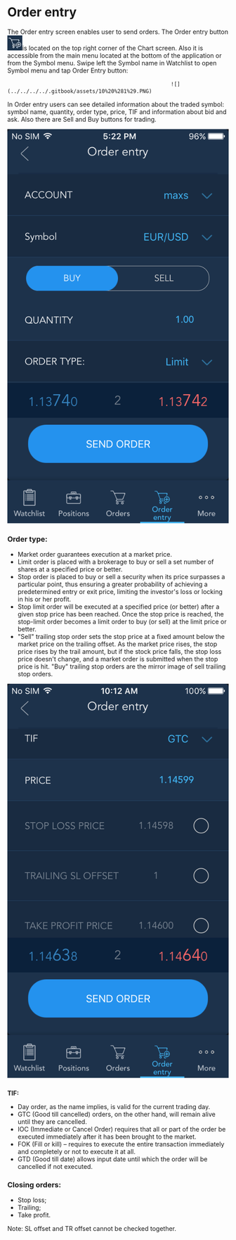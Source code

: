 # Order entry

The Order entry screen enables user to send orders. The Order entry button![](../../../../.gitbook/assets/oe%20%285%29.jpg)is located on the top right corner of the Chart screen. Also it is accessible from the main menu located at the bottom of the application or from the Symbol menu. Swipe left the Symbol name in Watchlist to open Symbol menu and tap Order Entry button: 

                                                        ![](../../../../.gitbook/assets/10%20%281%29.PNG) 


In Order entry users can see detailed information about the traded symbol: symbol name, quantity, order type, price, TIF and information about bid and ask. Also there are Sell and Buy buttons for trading.

![](../../../../.gitbook/assets/img_1017.PNG)

### **Order type:**

* Market order guarantees execution at a market price.
* Limit order is placed with a brokerage to buy or sell a set number of shares at a specified price or better.
* Stop order is placed to buy or sell a security when its price surpasses a particular point, thus ensuring a greater probability of achieving a predetermined entry or exit price, limiting the investor's loss or locking in his or her profit.
* Stop limit order will be executed at a specified price \(or better\) after a given stop price has been reached. Once the stop price is reached, the stop-limit order becomes a limit order to buy \(or sell\) at the limit price or better.
* "Sell" trailing stop order sets the stop price at a fixed amount below the market price on the trailing offset. As the market price rises, the stop price rises by the trail amount, but if the stock price falls, the stop loss price doesn't change, and a market order is submitted when the stop price is hit. "Buy" trailing stop orders are the mirror image of sell trailing stop orders.

![](../../../../.gitbook/assets/8.PNG)

### 
**TIF:**

* Day order, as the name implies, is valid for the current trading day.
* GTC \(Good till cancelled\) orders, on the other hand, will remain alive until they are cancelled.
* IOC \(Immediate or Cancel Order\) requires that all or part of the order be executed immediately after it has been brought to the market.
* FOK \(Fill or kill\) – requires to execute the entire transaction immediately and completely or not to execute it at all.
* GTD \(Good till date\) allows input date until which the order will be cancelled if not executed.

### **Closing orders:**

* Stop loss;
* Trailing;
* Take profit.

Note: SL offset and TR offset cannot be checked together.

